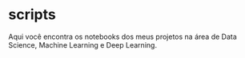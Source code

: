 # scripts
Aqui você encontra os notebooks dos meus projetos na área de Data Science, Machine Learning e Deep Learning.
